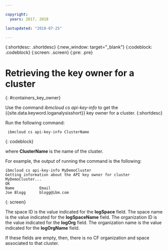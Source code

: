 ```yaml
---

copyright:
  years: 2017, 2018

lastupdated: "2018-07-25"

---
```


{:shortdesc: .shortdesc}
{:new_window: target="_blank"}
{:codeblock: .codeblock}
{:screen: .screen}
{:pre: .pre}


# Retrieving the key owner for a cluster
{: #containers_key_owner}

Use the command *ibmcloud cs api-key-info* to get the {{site.data.keyword.loganalysisshort}} key owner for a cluster.
{:shortdesc}

Run the following command:

```
 ibmcloud cs api-key-info ClusterName
```
{: codeblock}

where **ClusterName** is the name of the cluster.


For example, the output of running the command is the following:

```
ibmcloud cs api-key-info MyDemoCluster
Getting information about the API key owner for cluster MyDemoCluster...
OK
Name           Email   
Joe Blogg      blogg@ibm.com   
```
{: screen}

The space ID is the value indicated for the **logSpace** field.
The space name is the value indicated for the **logSpaceName** field.
The organization ID is the value indicated for the **logOrg** field.
The organization name is the value indicated for the **logOrgName** field.

If these fields are empty, then, there is no CF organization and space associated to that cluster.



